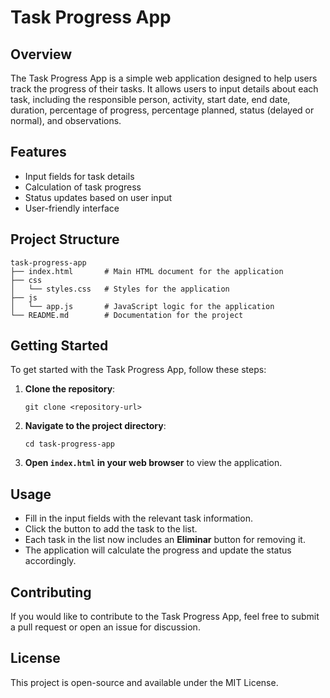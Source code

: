 # Task Progress App

## Overview
The Task Progress App is a simple web application designed to help users track the progress of their tasks. It allows users to input details about each task, including the responsible person, activity, start date, end date, duration, percentage of progress, percentage planned, status (delayed or normal), and observations.

## Features
- Input fields for task details
- Calculation of task progress
- Status updates based on user input
- User-friendly interface

## Project Structure
```
task-progress-app
├── index.html       # Main HTML document for the application
├── css
│   └── styles.css   # Styles for the application
├── js
│   └── app.js       # JavaScript logic for the application
└── README.md        # Documentation for the project
```

## Getting Started
To get started with the Task Progress App, follow these steps:

1. **Clone the repository**:
   ```
   git clone <repository-url>
   ```

2. **Navigate to the project directory**:
   ```
   cd task-progress-app
   ```

3. **Open `index.html` in your web browser** to view the application.

## Usage
- Fill in the input fields with the relevant task information.
- Click the button to add the task to the list.
- Each task in the list now includes an **Eliminar** button for removing it.
- The application will calculate the progress and update the status accordingly.

## Contributing
If you would like to contribute to the Task Progress App, feel free to submit a pull request or open an issue for discussion.

## License
This project is open-source and available under the MIT License.